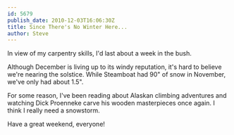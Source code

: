 ```yaml
---
id: 5679
publish_date: 2010-12-03T16:06:30Z
title: Since There's No Winter Here...
author: Steve
---
```

In view of my carpentry skills, I'd last about a week in the bush.

Although December is living up to its windy reputation, it's hard to believe we're nearing the solstice. While Steamboat had 90" of snow in November, we've only had about 1.5".

For some reason, I've been reading about Alaskan climbing adventures and watching Dick Proenneke carve his wooden masterpieces once again. I think I really need a snowstorm.

Have a great weekend, everyone!